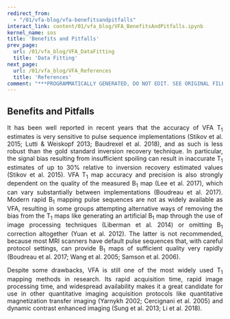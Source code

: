 ```yaml
---
redirect_from:
  - "/01/vfa-blog/vfa-benefitsandpitfalls"
interact_link: content/01/vfa_blog/VFA_BenefitsAndPitfalls.ipynb
kernel_name: sos
title: 'Benefits and Pitfalls'
prev_page:
  url: /01/vfa_blog/VFA_DataFitting
  title: 'Data Fitting'
next_page:
  url: /01/vfa_blog/VFA_References
  title: 'References'
comment: "***PROGRAMMATICALLY GENERATED, DO NOT EDIT. SEE ORIGINAL FILES IN /content***"
---
```


## Benefits and Pitfalls

<p style="text-align:justify;">
It has been well reported in recent years that the accuracy of VFA T<sub>1</sub> estimates is very sensitive to pulse sequence implementations (Stikov et al. 2015; Lutti & Weiskopf 2013; Baudrexel et al. 2018), and as such is less robust than the gold standard inversion recovery technique. In particular, the signal bias resulting from insufficient spoiling can result in inaccurate T<sub>1</sub> estimates of up to 30% relative to inversion recovery estimated values (Stikov et al. 2015). VFA T<sub>1</sub> map accuracy and precision is also strongly dependent on the quality of the measured B<sub>1</sub> map (Lee et al. 2017), which can vary substantially between implementations (Boudreau et al. 2017). Modern rapid B<sub>1</sub> mapping pulse sequences are not as widely available as VFA, resulting in some groups attempting alternative ways of removing the bias from the T<sub>1</sub> maps like generating an artificial B<sub>1</sub> map through the use of image processing techniques (Liberman et al. 2014) or omitting B<sub>1</sub> correction altogether (Yuan et al. 2012). The latter is not recommended, because most MRI scanners have default pulse sequences that, with careful protocol settings, can provide B<sub>1</sub> maps of sufficient quality very rapidly (Boudreau et al. 2017; Wang et al. 2005; Samson et al. 2006).
</p>

<p style="text-align:justify;">
Despite some drawbacks, VFA is still one of the most widely used T<sub>1</sub> mapping methods in research. Its rapid acquisition time, rapid image processing time, and widespread availability makes it a great candidate for use in other quantitative imaging acquisition protocols like quantitative magnetization transfer imaging (Yarnykh 2002; Cercignani et al. 2005) and dynamic contrast enhanced imaging (Sung et al. 2013; Li et al. 2018).
</p>

